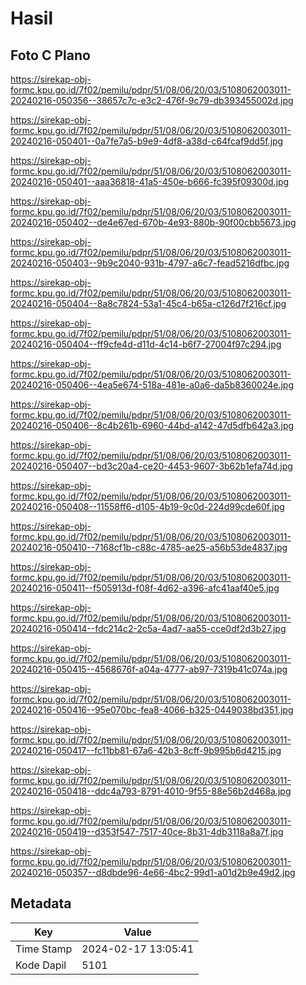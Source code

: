 # Hasil

## Foto C Plano

https://sirekap-obj-formc.kpu.go.id/7f02/pemilu/pdpr/51/08/06/20/03/5108062003011-20240216-050356--38657c7c-e3c2-476f-9c79-db393455002d.jpg

https://sirekap-obj-formc.kpu.go.id/7f02/pemilu/pdpr/51/08/06/20/03/5108062003011-20240216-050401--0a7fe7a5-b9e9-4df8-a38d-c64fcaf9dd5f.jpg

https://sirekap-obj-formc.kpu.go.id/7f02/pemilu/pdpr/51/08/06/20/03/5108062003011-20240216-050401--aaa36818-41a5-450e-b666-fc395f09300d.jpg

https://sirekap-obj-formc.kpu.go.id/7f02/pemilu/pdpr/51/08/06/20/03/5108062003011-20240216-050402--de4e67ed-670b-4e93-880b-90f00cbb5673.jpg

https://sirekap-obj-formc.kpu.go.id/7f02/pemilu/pdpr/51/08/06/20/03/5108062003011-20240216-050403--9b9c2040-931b-4797-a6c7-fead5216dfbc.jpg

https://sirekap-obj-formc.kpu.go.id/7f02/pemilu/pdpr/51/08/06/20/03/5108062003011-20240216-050404--8a8c7824-53a1-45c4-b65a-c126d7f216cf.jpg

https://sirekap-obj-formc.kpu.go.id/7f02/pemilu/pdpr/51/08/06/20/03/5108062003011-20240216-050404--ff9cfe4d-d11d-4c14-b6f7-27004f97c294.jpg

https://sirekap-obj-formc.kpu.go.id/7f02/pemilu/pdpr/51/08/06/20/03/5108062003011-20240216-050406--4ea5e674-518a-481e-a0a6-da5b8360024e.jpg

https://sirekap-obj-formc.kpu.go.id/7f02/pemilu/pdpr/51/08/06/20/03/5108062003011-20240216-050406--8c4b261b-6960-44bd-a142-47d5dfb642a3.jpg

https://sirekap-obj-formc.kpu.go.id/7f02/pemilu/pdpr/51/08/06/20/03/5108062003011-20240216-050407--bd3c20a4-ce20-4453-9607-3b62b1efa74d.jpg

https://sirekap-obj-formc.kpu.go.id/7f02/pemilu/pdpr/51/08/06/20/03/5108062003011-20240216-050408--11558ff6-d105-4b19-9c0d-224d99cde60f.jpg

https://sirekap-obj-formc.kpu.go.id/7f02/pemilu/pdpr/51/08/06/20/03/5108062003011-20240216-050410--7168cf1b-c88c-4785-ae25-a56b53de4837.jpg

https://sirekap-obj-formc.kpu.go.id/7f02/pemilu/pdpr/51/08/06/20/03/5108062003011-20240216-050411--f505913d-f08f-4d62-a396-afc41aaf40e5.jpg

https://sirekap-obj-formc.kpu.go.id/7f02/pemilu/pdpr/51/08/06/20/03/5108062003011-20240216-050414--fdc214c2-2c5a-4ad7-aa55-cce0df2d3b27.jpg

https://sirekap-obj-formc.kpu.go.id/7f02/pemilu/pdpr/51/08/06/20/03/5108062003011-20240216-050415--4568676f-a04a-4777-ab97-7319b41c074a.jpg

https://sirekap-obj-formc.kpu.go.id/7f02/pemilu/pdpr/51/08/06/20/03/5108062003011-20240216-050416--95e070bc-fea8-4066-b325-0449038bd351.jpg

https://sirekap-obj-formc.kpu.go.id/7f02/pemilu/pdpr/51/08/06/20/03/5108062003011-20240216-050417--fc11bb81-67a6-42b3-8cff-9b995b6d4215.jpg

https://sirekap-obj-formc.kpu.go.id/7f02/pemilu/pdpr/51/08/06/20/03/5108062003011-20240216-050418--ddc4a793-8791-4010-9f55-88e56b2d468a.jpg

https://sirekap-obj-formc.kpu.go.id/7f02/pemilu/pdpr/51/08/06/20/03/5108062003011-20240216-050419--d353f547-7517-40ce-8b31-4db3118a8a7f.jpg

https://sirekap-obj-formc.kpu.go.id/7f02/pemilu/pdpr/51/08/06/20/03/5108062003011-20240216-050357--d8dbde96-4e66-4bc2-99d1-a01d2b9e49d2.jpg


## Metadata

| Key        | Value               |
| ---------- | ------------------- |
| Time Stamp | 2024-02-17 13:05:41 |
| Kode Dapil | 5101                |



